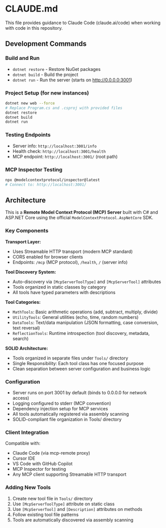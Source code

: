 # CLAUDE.md

This file provides guidance to Claude Code (claude.ai/code) when working with code in this repository.

## Development Commands

### Build and Run
- `dotnet restore` - Restore NuGet packages
- `dotnet build` - Build the project
- `dotnet run` - Run the server (starts on http://0.0.0.0:3001)

### Project Setup (for new instances)
```bash
dotnet new web --force
# Replace Program.cs and .csproj with provided files
dotnet restore
dotnet build
dotnet run
```

### Testing Endpoints
- Server info: `http://localhost:3001/info`
- Health check: `http://localhost:3001/health`
- MCP endpoint: `http://localhost:3001/` (root path)

### MCP Inspector Testing
```bash
npx @modelcontextprotocol/inspector@latest
# Connect to: http://localhost:3001/
```

## Architecture

This is a **Remote Model Context Protocol (MCP) Server** built with C# and ASP.NET Core using the official `ModelContextProtocol.AspNetCore` SDK.

### Key Components

**Transport Layer:**
- Uses Streamable HTTP transport (modern MCP standard)
- CORS enabled for browser clients
- Endpoints: `/mcp` (MCP protocol), `/health`, `/` (server info)

**Tool Discovery System:**
- Auto-discovery via `[McpServerToolType]` and `[McpServerTool]` attributes
- Tools organized in static classes by category
- All tools have typed parameters with descriptions

**Tool Categories:**
- `MathTools`: Basic arithmetic operations (add, subtract, multiply, divide)
- `UtilityTools`: General utilities (echo, time, random numbers)
- `DataTools`: Text/data manipulation (JSON formatting, case conversion, text reversal)
- `ReflectionTools`: Runtime introspection (tool discovery, metadata, search)

**SOLID Architecture:**
- Tools organized in separate files under `Tools/` directory
- Single Responsibility: Each tool class has one focused purpose
- Clean separation between server configuration and business logic

### Configuration
- Server runs on port 3001 by default (binds to 0.0.0.0 for network access)
- Logging configured to stderr (MCP convention)
- Dependency injection setup for MCP services
- All tools automatically registered via assembly scanning
- SOLID-compliant file organization in Tools/ directory

### Client Integration
Compatible with:
- Claude Code (via mcp-remote proxy)
- Cursor IDE
- VS Code with GitHub Copilot 
- MCP Inspector for testing
- Any MCP client supporting Streamable HTTP transport

### Adding New Tools
1. Create new tool file in `Tools/` directory
2. Use `[McpServerToolType]` attribute on static class
3. Use `[McpServerTool]` and `[Description]` attributes on methods
4. Follow existing tool file patterns
5. Tools are automatically discovered via assembly scanning